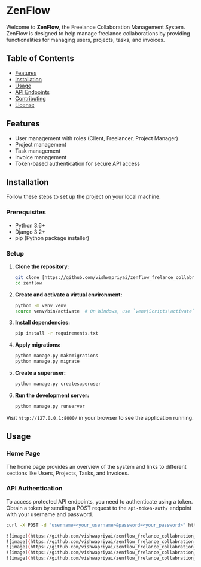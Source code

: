 # ZenFlow

Welcome to **ZenFlow**, the Freelance Collaboration Management System. ZenFlow is designed to help manage freelance collaborations by providing functionalities for managing users, projects, tasks, and invoices.

## Table of Contents

- [Features](#features)
- [Installation](#installation)
- [Usage](#usage)
- [API Endpoints](#api-endpoints)
- [Contributing](#contributing)
- [License](#license)

## Features

- User management with roles (Client, Freelancer, Project Manager)
- Project management
- Task management
- Invoice management
- Token-based authentication for secure API access

## Installation

Follow these steps to set up the project on your local machine.

### Prerequisites

- Python 3.6+
- Django 3.2+
- pip (Python package installer)

### Setup

1. **Clone the repository:**

    ```bash
    git clone [https://github.com/vishwapriyai/zenflow_frelance_collabration_management_system.git
    cd zenflow
    ```

2. **Create and activate a virtual environment:**

    ```bash
    python -m venv venv
    source venv/bin/activate  # On Windows, use `venv\Scripts\activate`
    ```

3. **Install dependencies:**

    ```bash
    pip install -r requirements.txt
    ```

4. **Apply migrations:**

    ```bash
    python manage.py makemigrations
    python manage.py migrate
    ```

5. **Create a superuser:**

    ```bash
    python manage.py createsuperuser
    ```

6. **Run the development server:**

    ```bash
    python manage.py runserver
    ```

Visit `http://127.0.0.1:8000/` in your browser to see the application running.

## Usage

### Home Page

The home page provides an overview of the system and links to different sections like Users, Projects, Tasks, and Invoices.

### API Authentication

To access protected API endpoints, you need to authenticate using a token. Obtain a token by sending a POST request to the `api-token-auth/` endpoint with your username and password.

```bash
curl -X POST -d "username=<your_username>&password=<your_password>" http://127.0.0.1:8000/api-token-auth/

![image](https://github.com/vishwapriyai/zenflow_frelance_collabration_management_system/blob/main/zenflow_platform_overview/Screenshot%202025-01-06%20123410.png)
![image](https://github.com/vishwapriyai/zenflow_frelance_collabration_management_system/blob/main/zenflow_platform_overview/Screenshot%202025-01-06%20123428.png)
![image](https://github.com/vishwapriyai/zenflow_frelance_collabration_management_system/blob/main/zenflow_platform_overview/Screenshot%202025-01-06%20123441.png)
![image](https://github.com/vishwapriyai/zenflow_frelance_collabration_management_system/blob/main/zenflow_platform_overview/Screenshot%202025-01-06%20125117.png)
![image](https://github.com/vishwapriyai/zenflow_frelance_collabration_management_system/blob/main/zenflow_platform_overview/Screenshot%202025-01-06%20123447.png)





